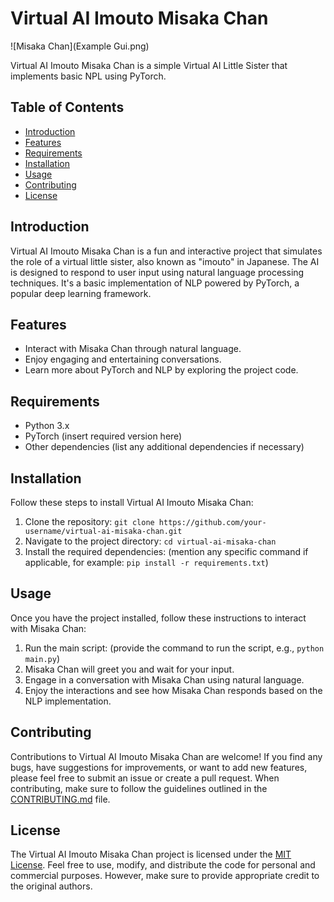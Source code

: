 # Virtual AI Imouto Misaka Chan

![Misaka Chan](Example Gui.png)

Virtual AI Imouto Misaka Chan is a simple Virtual AI Little Sister that implements basic NPL using PyTorch.

## Table of Contents

- [Introduction](#introduction)
- [Features](#features)
- [Requirements](#requirements)
- [Installation](#installation)
- [Usage](#usage)
- [Contributing](#contributing)
- [License](#license)

## Introduction

Virtual AI Imouto Misaka Chan is a fun and interactive project that simulates the role of a virtual little sister, also known as "imouto" in Japanese. The AI is designed to respond to user input using natural language processing techniques. It's a basic implementation of NLP powered by PyTorch, a popular deep learning framework.

## Features

- Interact with Misaka Chan through natural language.
- Enjoy engaging and entertaining conversations.
- Learn more about PyTorch and NLP by exploring the project code.

## Requirements

- Python 3.x
- PyTorch (insert required version here)
- Other dependencies (list any additional dependencies if necessary)

## Installation

Follow these steps to install Virtual AI Imouto Misaka Chan:

1. Clone the repository: `git clone https://github.com/your-username/virtual-ai-misaka-chan.git`
2. Navigate to the project directory: `cd virtual-ai-misaka-chan`
3. Install the required dependencies: (mention any specific command if applicable, for example: `pip install -r requirements.txt`)

## Usage

Once you have the project installed, follow these instructions to interact with Misaka Chan:

1. Run the main script: (provide the command to run the script, e.g., `python main.py`)
2. Misaka Chan will greet you and wait for your input.
3. Engage in a conversation with Misaka Chan using natural language.
4. Enjoy the interactions and see how Misaka Chan responds based on the NLP implementation.

## Contributing

Contributions to Virtual AI Imouto Misaka Chan are welcome! If you find any bugs, have suggestions for improvements, or want to add new features, please feel free to submit an issue or create a pull request. When contributing, make sure to follow the guidelines outlined in the [CONTRIBUTING.md](CONTRIBUTING.md) file.

## License

The Virtual AI Imouto Misaka Chan project is licensed under the [MIT License](LICENSE). Feel free to use, modify, and distribute the code for personal and commercial purposes. However, make sure to provide appropriate credit to the original authors.
